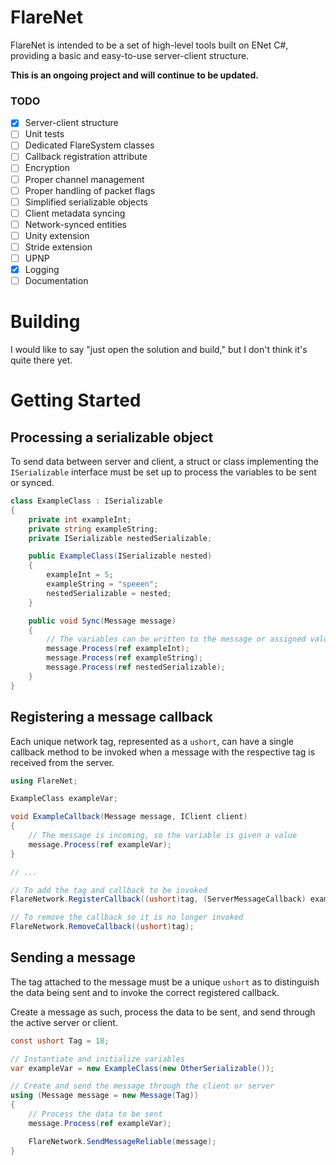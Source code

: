 # FlareNet

FlareNet is intended to be a set of high-level tools built on ENet C#, providing a basic and easy-to-use server-client structure.

**This is an ongoing project and will continue to be updated.**

### TODO

- [x] Server-client structure
- [ ] Unit tests
- [ ] Dedicated FlareSystem classes
- [ ] Callback registration attribute
- [ ] Encryption
- [ ] Proper channel management
- [ ] Proper handling of packet flags
- [ ] Simplified serializable objects
- [ ] Client metadata syncing
- [ ] Network-synced entities
- [ ] Unity extension
- [ ] Stride extension
- [ ] UPNP
- [x] Logging
- [ ] Documentation

# Building

I would like to say "just open the solution and build," but I don't think it's quite there yet.

# Getting Started

## Processing a serializable object

To send data between server and client, a struct or class implementing the `ISerializable` interface must be set up to process the variables to be sent or synced.

```cs
class ExampleClass : ISerializable
{
    private int exampleInt;
    private string exampleString;
    private ISerializable nestedSerializable;

    public ExampleClass(ISerializable nested)
    {
        exampleInt = 5;
        exampleString = "speeen";
        nestedSerializable = nested;
    }

    public void Sync(Message message)
    {
        // The variables can be written to the message or assigned values as read from the message
        message.Process(ref exampleInt);
        message.Process(ref exampleString);
        message.Process(ref nestedSerializable);
    }
}
```

## Registering a message callback

Each unique network tag, represented as a `ushort`, can have a single callback method to be invoked when a message with the respective tag is received from the server.

```csharp
using FlareNet;

ExampleClass exampleVar;

void ExampleCallback(Message message, IClient client)
{
    // The message is incoming, so the variable is given a value
    message.Process(ref exampleVar);
}

// ...

// To add the tag and callback to be invoked
FlareNetwork.RegisterCallback((ushort)tag, (ServerMessageCallback) exampleCallback);

// To remove the callback so it is no longer invoked
FlareNetwork.RemoveCallback((ushort)tag);
```

## Sending a message

The tag attached to the message must be a unique `ushort` as to distinguish the data being sent and to invoke the correct registered callback.

Create a message as such, process the data to be sent, and send through the active server or client.

```csharp
const ushort Tag = 18;

// Instantiate and initialize variables
var exampleVar = new ExampleClass(new OtherSerializable());

// Create and send the message through the client or server
using (Message message = new Message(Tag))
{
    // Process the data to be sent
    message.Process(ref exampleVar);

    FlareNetwork.SendMessageReliable(message);
}
```

